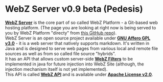 
# WebZ Server v0.9 beta (Pedesis)

[**WebZ Server**](https://github.com/terems-org/webz-server#webz-server-v09-beta-pedesis) is the core part of so called WebZ Platform - a Git-based web hosting platform.
(The page you are looking at right now is being served to you by WebZ Platform "directy" from
[this GitHub repo](https://github.com/terems-org/www.terems.org)).  
WebZ Server is an open source project available under
[**GNU Affero GPL v3.0**](http://www.gnu.org/licenses/agpl-3.0) - it is a web server that natively supports markdown.
It's written in Java and is designed to serve web pages from various local and remote file sources as well as from so called file source "hybrids".  
It has an API that allows custom server-side [**WebZ Filters**](https://github.com/terems-org/webz-api/blob/master/src/main/java/org/terems/webz/WebzFilter.java)
to be implemented in java for future injection into WebZ Site (although, the injection mechanism itself is not yet implemented).  
This API is called [**WebZ API**](https://github.com/terems-org/webz-api) and is available under [**Apache License v2.0**](http://www.apache.org/licenses/LICENSE-2.0).  
